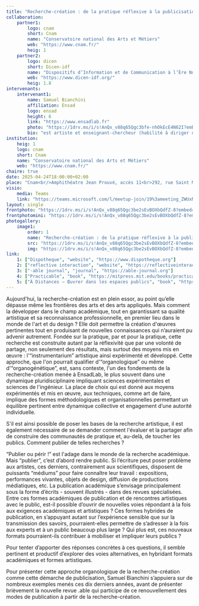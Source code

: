 ```yaml
---
title: "Recherche-création : de la pratique réflexive à la publicisation"
collaboration:
    partner1:
        logo: cnam
        short: Cnam
        name: "Conservatoire national des Arts et Métiers"
        web: "https://www.cnam.fr/"
        heig: 1
    partner2:
        logo: dicen
        short: Dicen-idf
        name: "Dispositifs d’Information et de Communication à l’Ère Numérique – Paris, Ile de France (EA 7339)"
        web: "https://www.dicen-idf.org/"
        heig: 1.8
intervenants:
    intervenant1:
        name: Samuel Bianchini
        affiliation: Ensad
        logo: ensad
        height: 6
        link: "https://www.ensadlab.fr"
        photo: "https://1drv.ms/i/s!AnQx_v88q65Qgc3bfe-nhOkEcE4N62I?embed=1&width=800"
        bio: "est artiste et enseignant-chercheur (habilité à diriger des recherches) à l'École nationale supérieure des Arts Décoratifs (EnsAD) - Université Paris Sciences et Lettres (PSL), où il dirige le groupe de recherche Reflective Interaction d'EnsadLab (laboratoire de l'EnsAD).</p><p>Il vit et travaille à Paris. Avec plus de 100 expositions collectives et 20 expositions personnelles, ses œuvres sont régulièrement exposées en Europe et à travers le monde. Pour ses travaux de recherche-création il collabore avec des scientifiques de toutes disciplines et des laboratoires de recherche en ingénierie : Institut FEMTO-ST (Franche-Comté Électronique Mécanique Thermique et Optique – Sciences et Technologies), CEA (Commissariat à l’énergie atomique et aux énergies alternatives, Saclay), ISIR (Institut des Systèmes Intelligents et de Robotique, Sorbonne Université-CNRS), etc.</p><p>En relation étroite avec sa pratique artistique, Samuel Bianchini a entrepris un travail théorique qui donne lieu à de fréquentes publications. Il a publié plus de 70 textes et 7 livres dont, l’un des premiers ouvrages sur la recherche-création : Recherche & Création. Art, technologie, pédagogie, innovation, Montrouge, Éd. Burozoïque et École nationale supérieure d'art de Nancy, 2009 ; repris en format électronique en janvier 2012, par Art Book Magazine [www.artbookmagazine.com]. Il a également fondé la revue internationale visuelle multi-supports .able éditée par Actar (Barcelone, New York) et lancée en mars 2023."
institution:
    heig: 1
    logo: cnam
    short: Cnam
    name: "Conservatoire national des Arts et Métiers"
    web: "https://www.cnam.fr/"
chaire: true
date: 2025-04-24T18:00:00+02:00
place: "Cnam<br/>Amphithéatre Jean Prouvé, accès 11<br>292, rue Saint Martin<br>75003 Paris"
visio: 
    media: Teams
    link: "https://teams.microsoft.com/l/meetup-join/19%3ameeting_ZWUxNzA3ZGItZGU2Yy00NTY3LThmMjUtZTJjNjFlODhiOTg3%40thread.v2/0?context=%7b%22Tid%22%3a%22b323bcb4-6d58-4f25-87bf-6366c3d689af%22%2c%22Oid%22%3a%2224e690a3-2af9-47cd-8677-8e3b0dbc1342%22%7d"
layout: single
frontphoto: "https://1drv.ms/i/s!AnQx_v88q65Qgc3be2sEvBOXbQdfZ-8?embed=1&width=1000"
frontphotomini: "https://1drv.ms/i/s!AnQx_v88q65Qgc3be2sEvBOXbQdfZ-8?embed=1&width=500"
photogallery:
    image1:
        order: 1
        name: "Recherche-création : de la pratique réflexive à la publicisation, par Samuel Bianchini"
        src: "https://1drv.ms/i/s!AnQx_v88q65Qgc3be2sEvBOXbQdfZ-8?embed=1&width=500"
        img: "https://1drv.ms/i/s!AnQx_v88q65Qgc3be2sEvBOXbQdfZ-8?embed=1&width=1200"
link:
    1: ["Dispotheque", "website", "https://www.dispotheque.org"]
    2: ["reflective interaction", "website", "https://reflectiveinteraction.ensadlab.fr"]
    3: ["·able journal", "journal", "https://able-journal.org"]
    4: ["Practicable", "book", "https://mitpress.mit.edu/books/practicable"]
    5: ["À Distances – Œuvrer dans les espaces publics", "book", "https://www.lespressesdureel.com/ouvrage.php?id=5591"]
---
```

Aujourd'hui, la recherche-création est en plein essor, au point qu’elle dépasse même les frontières des arts et des arts appliqués. Mais comment la développer dans le champ académique, tout en garantissant sa qualité artistique et sa reconnaissance professionnelle, en premier lieu dans le monde de l'art et du design ? Elle doit permettre la création d'œuvres pertinentes tout en produisant de nouvelles connaissances qui n’auraient pu advenir autrement. Fondée sur la pratique, par et pour la pratique, cette recherche est construite autant par la réflexivité que par une volonté de partage, non seulement des résultats, mais surtout des moyens mis en œuvre : l'“instrumentarium” artistique ainsi expérimenté et développé. Cette approche, que l'on pourrait qualifier d'“organologique” ou même d'“organogénétique”, est, sans conteste, l'un des fondements de la recherche-création menée à EnsadLab, le plus souvent dans une dynamique pluridisciplinaire impliquant sciences expérimentales et sciences de l'ingénieur. La place de choix qui est donné aux moyens expérimentés et mis en œuvre, aux techniques, comme art de faire, implique des formes méthodologiques et organisationnelles permettant un équilibre pertinent entre dynamique collective et engagement d’une autorité individuelle.

S'il est ainsi possible de poser les bases de la recherche artistique, il est également nécessaire de se demander comment l'évaluer et la partager afin de construire des communautés de pratique et, au-delà, de toucher les publics. Comment publier de telles recherches ?

“Publier ou périr !” est l'adage dans le monde de la recherche académique. Mais “publier”, c’est d’abord rendre public. Si l’écriture peut poser problème aux artistes, ces derniers, contrairement aux scientifiques, disposent de puissants “médiums” pour faire connaître leur travail : expositions, performances vivantes, objets de design, diffusion de productions médiatiques, etc. La publication académique s’envisage principalement sous la forme d’écrits - souvent illustrés - dans des revues spécialisées. Entre ces formes académiques de publication et de rencontres artistiques avec le public, est-il possible d’ouvrir de nouvelles voies répondant à la fois aux exigences académiques et artistiques ? Ces formes hybrides de publication, en s’appuyant autant sur l’expérience sensible que sur la transmission des savoirs, pourraient-elles permettre de s’adresser à la fois aux experts et à un public beaucoup plus large ? Qui plus est, ces nouveaux formats pourraient-ils contribuer à mobiliser et impliquer leurs publics ?

Pour tenter d’apporter des réponses concrètes à ces questions, il semble pertinent et productif d’explorer des voies alternatives, en hybridant formats académiques et formes artistiques.

Pour présenter cette approche organologique de la recherche-création comme cette démarche de publicisation, Samuel Bianchini s’appuiera sur de nombreux exemples menés ces dix derniers années, avant de présenter brièvement la nouvelle revue .able qui participe de ce renouvellement des modes de publication à partir de la recherche-création.